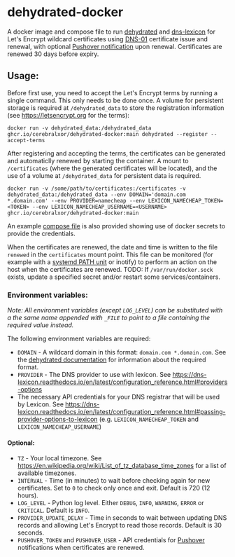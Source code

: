 # dehydrated-docker
A docker image and compose file to run [dehydrated](https://dehydrated.io) and [dns-lexicon](https://github.com/AnalogJ/lexicon) for Let's Encrypt wildcard certificates using [DNS-01](https://letsencrypt.org/docs/challenge-types/#dns-01-challenge) certificate issue and renewal, with optional [Pushover notification](https://pushover.net) upon renewal. Certificates are renewed 30 days before expiry.

## Usage:

Before first use, you need to accept the Let's Encrypt terms by running a single command. This only needs to be done once. A volume for persistent storage is required at `/dehydrated_data` to store the registration information (see https://letsencrypt.org for the terms):

`docker run -v dehydrated_data:/dehydrated_data ghcr.io/cerebralxor/dehydrated-docker:main dehydrated --register --accept-terms`

After registering and accepting the terms, the certificates can be generated and automaticlly renewed by starting the container. A mount to `/certificates` (where the generated certificates will be located), and the use of a volume at `/dehydrated_data` for persistent data is required.

`docker run -v /some/path/to/certificates:/certificates -v dehydrated_data:/dehydrated_data --env DOMAIN='domain.com *.domain.com' --env PROVIDER=namecheap --env LEXICON_NAMECHEAP_TOKEN=<TOKEN> --env LEXICON_NAMECHEAP_USERNAME=<USERNAME> ghcr.io/cerebralxor/dehydrated-docker:main`

An example [compose file](./docker-compose.yml) is also provided showing use of docker secrets to provide the credentials.

When the certificates are renewed, the date and time is written to the file `renewed` in the `certificates` mount point. This file can be monitored (for example with a [systemd PATH unit](https://www.freedesktop.org/software/systemd/man/systemd.path.html#) or inotify) to perform an action on the host when the certificates are renewed. TODO: If `/var/run/docker.sock` exists, update a specified secret and/or restart some services/containers.

### Environment variables:
_Note: All environment variables (except `LOG_LEVEL`) can be substituted with a the same name appended with `_FILE` to point to a file containing the required value instead._

The following environment variables are required:

- `DOMAIN` - A wildcard domain in this format: `domain.com *.domain.com`. See the [dehydrated documentation](https://github.com/dehydrated-io/dehydrated/blob/master/docs/domains_txt.md#wildcards) for information about the required format.
- `PROVIDER` - The DNS provider to use with lexicon. See https://dns-lexicon.readthedocs.io/en/latest/configuration_reference.html#providers-options
- The necessary API credentials for your DNS registrar that will be used by Lexicon. See https://dns-lexicon.readthedocs.io/en/latest/configuration_reference.html#passing-provider-options-to-lexicon (e.g. `LEXICON_NAMECHEAP_TOKEN` and `LEXICON_NAMECHEAP_USERNAME`)


#### Optional:

- `TZ` - Your local timezone. See https://en.wikipedia.org/wiki/List_of_tz_database_time_zones for a list of available timezones.
- `INTERVAL` - Time (in minutes) to wait before checking again for new certificates. Set to `0` to check only once and exit. Default is 720 (12 hours).
- `LOG_LEVEL` - Python log level. Either `DEBUG`, `INFO`, `WARNING`, `ERROR` or `CRITICAL`. Default is `INFO`.
- `PROVIDER_UPDATE_DELAY` - Time in seconds to wait between updating DNS records and allowing Let's Encrypt to read those records. Default is 30 seconds.
- `PUSHOVER_TOKEN` and `PUSHOVER_USER` - API credentials for [Pushover](https://pushover.net) notifications when certificates are renewed.
